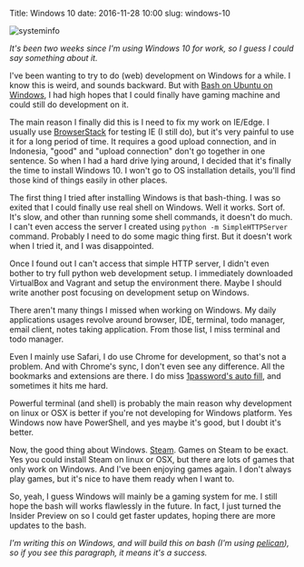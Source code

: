 Title: Windows 10
date: 2016-11-28 10:00
slug: windows-10

![systeminfo](https://s3-ap-southeast-1.amazonaws.com/s.kriwil.com/www/journal/0298-systeminfo_big_annotate.png "systeminfo")

_It's been two weeks since I'm using Windows 10 for work, so I guess I could
say something about it._

I've been wanting to try to do (web) development on Windows for a while. I know
this is weird, and sounds backward. But with [Bash on Ubuntu on Windows][windows-bash],
I had high hopes that I could finally have gaming machine and could still do
development on it.

The main reason I finally did this is I need to fix my work on IE/Edge. I usually
use [BrowserStack](https://www.browserstack.com/) for testing IE (I still do), but
it's very painful to use it for a long period of time. It requires a good upload
connection, and in Indonesia, "good" and "upload connection" don't go together
in one sentence. So when I had a hard drive lying around, I decided that it's
finally the time to install Windows 10. I won't go to OS installation details,
you'll find those kind of things easily in other places.

The first thing I tried after installing Windows is that bash-thing. I was so
exited that I could finally use real shell on Windows. Well it works. Sort of.
It's slow, and other than running some shell commands, it doesn't do much. I
can't even access the server I created using `python -m SimpleHTTPServer` command.
Probably I need to do some magic thing first. But it doesn't work when I tried
it, and I was disappointed.

Once I found out I can't access that simple HTTP server, I didn't even bother
to try full python web development setup. I immediately downloaded VirtualBox
and Vagrant and setup the environment there. Maybe I should write another
post focusing on development setup on Windows.

There aren't many things I missed when working on Windows. My daily applications
usages revolve around browser, IDE, terminal, todo manager, email client, notes
taking application. From those list, I miss terminal and todo manager.

Even I mainly use Safari, I do use Chrome for development, so that's not a problem.
And with Chrome's sync, I don't even see any difference. All the bookmarks and
extensions are there. I do miss [1password's auto fill][1password-autofill], and
sometimes it hits me hard.

Powerful terminal (and shell) is probably the main reason why development on linux
or OSX is better if you're not developing for Windows platform. Yes Windows now
have PowerShell, and yes maybe it's good, but I doubt it's better.

Now, the good thing about Windows. [Steam][steam]. Games on Steam to be exact.
Yes you could install Steam on linux or OSX, but there are lots of games that only
work on Windows. And I've been enjoying games again. I don't always play games,
but it's nice to have them ready when I want to.

So, yeah, I guess Windows will mainly be a gaming system for me. I still hope the
bash will works flawlessly in the future. In fact, I just turned the Insider Preview
on so I could get faster updates, hoping there are more updates to the bash.

_I'm writing this on Windows, and will build this on bash (I'm using [pelican][Pelican]),
so if you see this paragraph, it means it's a success._

[windows-bash]: https://msdn.microsoft.com/en-us/commandline/wsl/about
[1password-autofill]: https://discussions.agilebits.com/discussion/5007/auto-fill-in-windows
[steam]: http://store.steampowered.com/
[pelican]: https://github.com/getpelican/pelican

